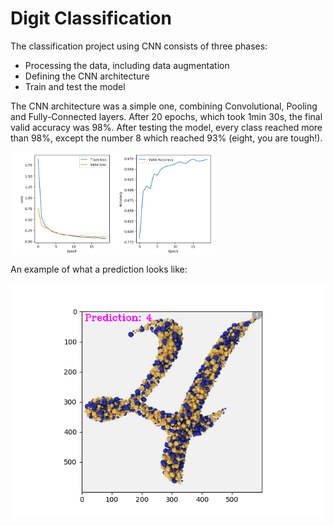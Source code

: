 # Digit Classification

The classification project using CNN consists of three phases:

* Processing the data, including data augmentation
* Defining the CNN architecture
* Train and test the model

The CNN architecture was a simple one, combining Convolutional, Pooling 
and Fully-Connected layers. After 20 epochs, which took 1min 30s, 
the final valid accuracy was 98%. After testing the model, every class 
reached more than 98%, except the number 8 which reached 93% 
(eight, you are tough!).
 
<img src="./img/Figure_1.png" width=65% align="center">

An example of what a prediction looks like:

<img src="./img/img_predict.png" align="center">

